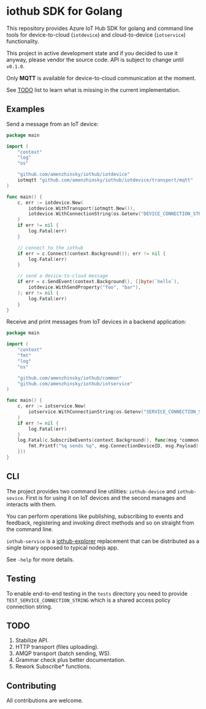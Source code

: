 # iothub SDK for Golang

This repository provides Azure IoT Hub SDK for golang and command line tools for device-to-cloud (`iotdevice`) and cloud-to-device (`iotservice`) functionality.

This project in active development state and if you decided to use it anyway, please vendor the source code. API is subject to change until `v0.1.0`. 

Only **MQTT** is available for device-to-cloud communication at the moment.

See [TODO](https://github.com/amenzhinsky/iothub#todo) list to learn what is missing in the current implementation.

## Examples

Send a message from an IoT device:

```go
package main

import (
	"context"
	"log"
	"os"

	"github.com/amenzhinsky/iothub/iotdevice"
	iotmqtt "github.com/amenzhinsky/iothub/iotdevice/transport/mqtt"
)

func main() {
	c, err := iotdevice.New(
		iotdevice.WithTransport(iotmqtt.New()),
		iotdevice.WithConnectionString(os.Getenv("DEVICE_CONNECTION_STRING")),
	)
	if err != nil {
		log.Fatal(err)
	}

	// connect to the iothub
	if err = c.Connect(context.Background()); err != nil {
		log.Fatal(err)
	}

	// send a device-to-cloud message
	if err = c.SendEvent(context.Background(), []byte(`hello`),
		iotdevice.WithSendProperty("foo", "bar"),
	); err != nil {
		log.Fatal(err)
	}
}
```

Receive and print messages from IoT devices in a backend application:

```go
package main

import (
	"context"
	"fmt"
	"log"
	"os"

	"github.com/amenzhinsky/iothub/common"
	"github.com/amenzhinsky/iothub/iotservice"
)

func main() {
	c, err := iotservice.New(
		iotservice.WithConnectionString(os.Getenv("SERVICE_CONNECTION_STRING")),
	)
	if err != nil {
		log.Fatal(err)
	}
	log.Fatal(c.SubscribeEvents(context.Background(), func(msg *common.Message) {
		fmt.Printf("%q sends %q", msg.ConnectionDeviceID, msg.Payload)
	}))
}
```

## CLI

The project provides two command line utilities: `iothub-device` and `iothub-sevice`. First is for using it on IoT devices and the second manages and interacts with them. 

You can perform operations like publishing, subscribing to events and feedback, registering and invoking direct methods and so on straight from the command line.

`iothub-service` is a [iothub-explorer](https://github.com/Azure/iothub-explorer) replacement that can be distributed as a single binary opposed to typical nodejs app.

See `-help` for more details.

## Testing

To enable end-to-end testing in the `tests` directory you need to provide `TEST_SERVICE_CONNECTION_STRING` which is a shared access policy connection string.

## TODO

1. Stabilize API.
1. HTTP transport (files uploading).
1. AMQP transport (batch sending, WS).
1. Grammar check plus better documentation.
1. Rework Subscribe* functions.

## Contributing

All contributions are welcome.
